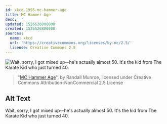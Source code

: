 ```yaml
---
id: xkcd.1995-mc-hammer-age
title: MC Hammer Age
desc: ''
updated: 1526626800000
created: 1526626800000
sources:
  name: xkcd
  url: 'https://creativecommons.org/licenses/by-nc/2.5/'
  license: Creative Commons 2.5
---
```

![Wait, sorry, I got mixed up--he's actually almost 50. It's the kid from The Karate Kid who just turned 40.](https://imgs.xkcd.com/comics/mc_hammer_age.png)
> "[MC Hammer Age](https://xkcd.com/1995/)", by Randall Munroe, licensed under Creative Commons Attribution-NonCommercial 2.5 License

## Alt Text
Wait, sorry, I got mixed up--he's actually almost 50. It's the kid from The Karate Kid who just turned 40.

